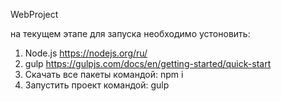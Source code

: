 WebProject


на текущем этапе для запуска необходимо устоновить: 
1) Node.js https://nodejs.org/ru/
2) gulp https://gulpjs.com/docs/en/getting-started/quick-start
3) Скачать все пакеты командой: npm i
4) Запустить проект командой: gulp
